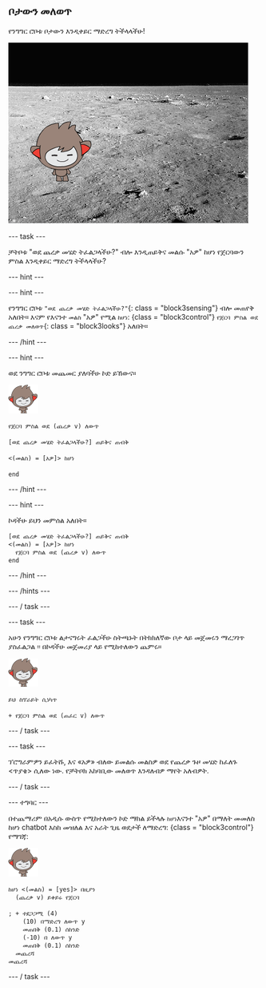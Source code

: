 ## ቦታውን መለወጥ

የንግግር ሮቦቱ ቦታውን እንዲቀይር ማድረግ ትችላላችሁ!

![ተለዋጭን የጀርባ ምስል በመሞከር ላይ](images/chatbot-backdrop-moon.png)

\--- task \---

ቻትቦቱ "ወደ ጨረቃ መሄድ ትፈልጋላችሁ?" ብሎ እንዲጠይቅና መልሱ "አዎ" ከሆነ የጀርባውን ምስል እንዲቀይር ማድረግ ትችላላችሁ?

\--- hint \---

\--- hint \---

የንግግር ሮቦቱ `"ወደ ጨረቃ መሄድ ትፈልጋላችሁ?"`{: class = "block3sensing"} ብሎ መጠየቅ አለበት። እናም የእናንተ `መልስ` "አዎ" የሚል `ከሆነ`: {class = "block3control"} `የጀርባ ምስል ወደ ጨረቃ መለወጥ`{: class = "block3looks"} አለበት።

\--- /hint \---

\--- hint \---

ወደ ንግግር ሮቦቱ መጨመር ያለባችሁ ኮድ ይኸውና።

![nano sprite](images/nano-sprite.png)

```blocks3
የጀርባ ምስል ወደ (ጨረቃ v) ለውጥ

[ወደ ጨረቃ መሄድ ትፈልጋላችሁ?] ጠይቅና ጠብቅ

<(መልስ) = [አዎ]> ከሆነ 

end
```

\--- /hint \---

\--- hint \---

ኮዳችሁ ይህን መምሰል አለበት።

```blocks3
[ወደ ጨረቃ መሄድ ትፈልጋላችሁ?] ጠይቅና ጠብቅ
<(መልስ) = [አዎ]> ከሆነ 
  የጀርባ ምስል ወደ (ጨረቃ v) ለውጥ
end
```

\--- /hint \---

\--- /hints \---

\--- / task \---

\--- task \---

አሁን የንግግር ሮቦቱ ልታናግሩት ፈልጋችሁ ስትጫኑት በትክክለኛው ቦታ ላይ መጀመሩን ማረጋገጥ ያስፈልጋል ፡፡ በኮዳችሁ መጀመሪያ ላይ የሚከተለውን ጨምሩ።

![nano sprite](images/nano-sprite.png)

```blocks3
ይህ ስፕራይት ሲነካጥ

+ የጀርባ ምስል ወደ (ጠፈር v) ለውጥ
```

\--- / task \---

\--- task \---

ፕሮግራምዎን ይፈትሹ, እና «አዎ» ብለው ይመልሱ መልስዎ ወደ የጨረቃ ጉዞ መሄድ ከፈለጉ <ጥያቄ> ሲለው ነው. የቻትቦክ አከባቢው መለወጥ እንዳለብዎ ማየት አለብዎት.

\--- / task \---

\--- ተግባር \---

በተጨማሪም በአዲሱ ውስጥ የሚከተለውን ኮድ ማከል ይችላሉ `ከሆነ`እናንተ "አዎ" በማለት መመለስ ከሆነ chatbot እስከ መዝለል እና አራት ጊዜ ወደታች ለማድረግ: {class = "block3control"} የማገጃ:

![nano sprite](images/nano-sprite.png)

```blocks3
ከሆነ <(መልስ) = [yes]> በዚያን 
  (ጨረቃ v) ይቀይሩ የጀርባ

; + ተደጋጋሚ (4) 
    (10) በማድረግ ለውጥ y
    መጠበቅ (0.1) ሰከንድ
    (-10) በ ለውጥ y
    መጠበቅ (0.1) ሰከንድ
  መጨረሻ
መጨረሻ
```

\--- / task \---
